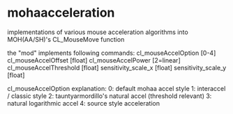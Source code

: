 # mohaacceleration
implementations of various mouse acceleration algorithms into MOH(AA/SH)'s CL_MouseMove function

the "mod" implements following commands:
  cl_mouseAccelOption       [0-4]
  cl_mouseAccelOffset       [float]
  cl_mouseAccelPower        [2=linear]
  cl_mouseAccelThreshold    [float]
  sensitivity_scale_x       [float]
  sensitivity_scale_y       [float]
  
  
cl_mouseAccelOption explanation:
    0: default mohaa accel style
    1: interaccel / classic style
    2: tauntyarmordillo's natural accel (threshold relevant)
    3: natural logarithmic accel
    4: source style acceleration
